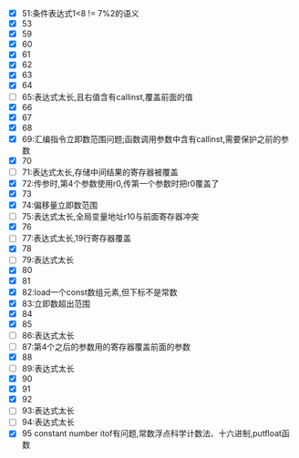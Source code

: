 <!--
 * @Description: 
 * @Author: 王清哲
 * @Date: 2023-07-21 12:09:58
 * @LastEditTime: 2023-07-23 16:18:12
 * @LastEditors: 王清哲
-->
 - [x] 51:条件表达式1<8 != 7%2的语义
 - [x] 53
 - [x] 59
 - [x] 60
 - [x] 61
 - [x] 62
 - [x] 63
 - [x] 64
 - [ ] 65:表达式太长,且右值含有callinst,覆盖前面的值
 - [x] 66
 - [x] 67
 - [x] 68
 - [x] 69:汇编指令立即数范围问题;函数调用参数中含有callinst,需要保护之前的参数
 - [x] 70
 - [ ] 71:表达式太长,存储中间结果的寄存器被覆盖
 - [x] 72:传参时,第4个参数使用r0,传第一个参数时把r0覆盖了
 - [x] 73
 - [x] 74:偏移量立即数范围
 - [ ] 75:表达式太长,全局变量地址r10与前面寄存器冲突
 - [x] 76
 - [ ] 77:表达式太长,19行寄存器覆盖
 - [x] 78
 - [ ] 79:表达式太长
 - [x] 80
 - [x] 81
 - [x] 82:load一个const数组元素,但下标不是常数
 - [x] 83:立即数超出范围
 - [x] 84
 - [x] 85
 - [ ] 86:表达式太长
 - [ ] 87:第4个之后的参数用的寄存器覆盖前面的参数
 - [x] 88
 - [ ] 89:表达式太长
 - [x] 90
 - [x] 91
 - [x] 92
 - [ ] 93:表达式太长
 - [ ] 94:表达式太长
 - [x] 95 constant number itof有问题,常数浮点科学计数法、十六进制,putfloat函数